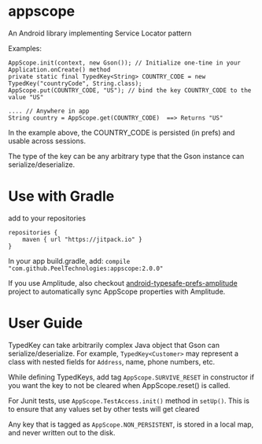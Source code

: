 # appscope
An Android library implementing Service Locator pattern

Examples:
```
AppScope.init(context, new Gson()); // Initialize one-tine in your Application.onCreate() method
private static final TypedKey<String> COUNTRY_CODE = new TypedKey("countryCode", String.class);
AppScope.put(COUNTRY_CODE, "US"); // bind the key COUNTRY_CODE to the value "US"

.... // Anywhere in app
String country = AppScope.get(COUNTRY_CODE)  ==> Returns "US"
```

In the example above, the COUNTRY_CODE is persisted (in prefs) and usable across sessions.

The type of the key can be any arbitrary type that the Gson instance can serialize/deserialize.

# Use with Gradle
add to your repositories

```
repositories {
    maven { url "https://jitpack.io" }
}
```

In your app build.gradle, add:  `compile "com.github.PeelTechnologies:appscope:2.0.0"`

If you use Amplitude, also checkout [android-typesafe-prefs-amplitude](https://github.com/PeelTechnologies/android-typesafe-prefs-amplitude) project to automatically sync AppScope properties with Amplitude.

# User Guide
TypedKey can take arbitrarily complex Java object that Gson can serialize/deserialize. For example, `TypedKey<Customer>` may represent a class with nested fields for `Address`, name, phone numbers, etc.

While defining TypedKeys, add tag `AppScope.SURVIVE_RESET` in constructor if you want the key to not be cleared when AppScope.reset() is called.

For Junit tests, use `AppScope.TestAccess.init()` method in `setUp()`. This is to ensure that any values set by other tests will get cleared

Any key that is tagged as `AppScope.NON_PERSISTENT`, is stored in a local map, and never written out to the disk.
